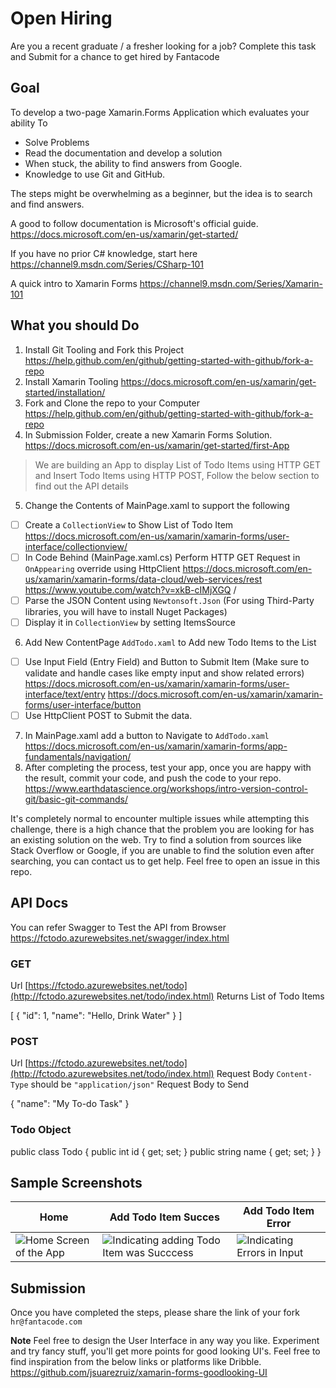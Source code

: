 


# Open Hiring
Are you a recent graduate / a fresher looking for a job? Complete this task and Submit for a chance to get hired by Fantacode

## Goal

To develop a two-page Xamarin.Forms Application which evaluates your ability To
- Solve Problems
- Read the documentation and develop a solution
- When stuck, the ability to find answers from Google.
- Knowledge to use Git and GitHub.

The steps might be overwhelming as a beginner, but the idea is to search and find answers. 

A good to follow documentation is Microsoft's official guide. 
https://docs.microsoft.com/en-us/xamarin/get-started/

If you have no prior C# knowledge, start here
https://channel9.msdn.com/Series/CSharp-101

A quick intro to Xamarin Forms
https://channel9.msdn.com/Series/Xamarin-101

## What you should Do

 1. Install Git Tooling and Fork this Project 
https://help.github.com/en/github/getting-started-with-github/fork-a-repo
2.  Install Xamarin Tooling
https://docs.microsoft.com/en-us/xamarin/get-started/installation/
3. Fork and Clone the repo to your Computer
https://help.github.com/en/github/getting-started-with-github/fork-a-repo
4. In Submission Folder, create a new Xamarin Forms Solution.
https://docs.microsoft.com/en-us/xamarin/get-started/first-App

> We are building an App to display List of Todo Items using HTTP GET
> and Insert Todo Items using HTTP POST, Follow the below section to find out the API details

5.  Change the Contents of MainPage.xaml to support the following
	
 - [ ] Create a `CollectionView` to Show List of Todo Item
 https://docs.microsoft.com/en-us/xamarin/xamarin-forms/user-interface/collectionview/
 - [ ]  In Code Behind (MainPage.xaml.cs) Perform HTTP GET Request in `OnAppearing` override using HttpClient
 https://docs.microsoft.com/en-us/xamarin/xamarin-forms/data-cloud/web-services/rest
 https://www.youtube.com/watch?v=xkB-cIMjXGQ /
 - [ ] Parse the JSON Content using `Newtonsoft.Json` (For using Third-Party libraries, you will have to install Nuget Packages)
 - [ ] Display it in `CollectionView` by setting ItemsSource
6.  Add New ContentPage `AddTodo.xaml` to Add new Todo Items to the List
 - [ ] Use Input Field (Entry Field) and Button to Submit Item (Make sure to validate and handle cases like empty input and show related errors)
 https://docs.microsoft.com/en-us/xamarin/xamarin-forms/user-interface/text/entry
 https://docs.microsoft.com/en-us/xamarin/xamarin-forms/user-interface/button
 - [ ] Use HttpClient POST to Submit the data.
7. In MainPage.xaml add a button to Navigate to `AddTodo.xaml` https://docs.microsoft.com/en-us/xamarin/xamarin-forms/app-fundamentals/navigation/
8.  After completing the process, test your app, once you are happy with the result, commit your code, and push the code to your repo.
https://www.earthdatascience.org/workshops/intro-version-control-git/basic-git-commands/

It's completely normal to encounter multiple issues while attempting this challenge, there is a high chance that the problem you are looking for has an existing solution on the web. Try to find a solution from sources like Stack Overflow or Google, if you are unable to find the solution even after searching, you can contact us to get help. Feel free to open an issue in this repo.

## API Docs
You can refer Swagger to Test the API from Browser 
https://fctodo.azurewebsites.net/swagger/index.html

### GET
Url
 [https://fctodo.azurewebsites.net/todo](http://fctodo.azurewebsites.net/todo/index.html)
Returns List of Todo Items

 [
 {
 "id": 1,
 "name": "Hello, Drink Water"
 }
 ]

### POST
Url
 [https://fctodo.azurewebsites.net/todo](http://fctodo.azurewebsites.net/todo/index.html)
Request Body `Content-Type` should be `"application/json"`
Request Body to Send

 {
 "name": "My To-do Task"
 }
### Todo Object

 public class Todo
 {
 public int id { get; set; }
 public string name { get; set; }
 }

## Sample Screenshots
|Home|Add Todo Item Succes|Add Todo Item Error|
|--|--|--|
| ![Home Screen of the App](https://i.ibb.co/86zRy73/Home.jpg) |  ![Indicating adding Todo Item was Succcess](https://i.ibb.co/Kj6BP13/Success-Case.jpg)|  ![Indicating Errors in Input](https://i.ibb.co/drBzyWV/Error-Case.jpg)|


## Submission
Once you have completed the steps, please share the link of your fork `hr@fantacode.com`

**Note**
Feel free to design the User Interface in any way you like. Experiment and try fancy stuff, you'll get more points for good looking UI's. Feel free to find inspiration from the below links or platforms like Dribble.
https://github.com/jsuarezruiz/xamarin-forms-goodlooking-UI


